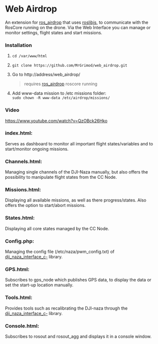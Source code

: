 # Web Airdrop

An extension for [ros_airdrop](https://github.com/MrGrimod/ros_airdrop) that uses [roslibjs](http://wiki.ros.org/roslibjs), to communicate with the RosCore running on the drone. Via the Web Interface you can manage or monitor settings, flight states and start missions.

### Installation

1. `cd /var/www/html` <br>

2. `git clone https://github.com/MrGrimod/web_airdrop.git` <br>

3. Go to http://address/web_airdrop/

   > requires [ros_airdrop](https://github.com/mrGrimod/ros_airdrop) roscore running

4. Add www-data mission to /etc missions folder: <br>
  `sudo chown -R www-data /etc/airdrop/missions/`


### Video

https://www.youtube.com/watch?v=QzOBck26Hko

### index.html:

Serves as dashboard to monitor all important flight states/variables and to start/monitor ongoing missions.


### Channels.html:

Managing single channels of the DJI-Naza manually, but also offers the possibility to manipulate flight states from the CC Node.

### Missions.html:

Displaying all available missions, as well as there progress/states.
Also offers the option to start/abort missions.

### States.html:

Displaying all core states managed by the CC Node.

### Config.php:

Managing the config file (/etc/naza/pwm_config.txt) of [dji_naza_interface_c-](https://github.com/MrGrimod/dji_naza_interface_c-) library.

### GPS.html:

Subscribes to gps_node which publishes GPS data, to display the data or set the start-up location manually.

### Tools.html:

Provides tools such as recalibrating the DJI-naza through the [dji_naza_interface_c-](https://github.com/MrGrimod/dji_naza_interface_c-) library.

### Console.html:

Subscribes to rosout and rosout_agg and displays it in a console window.
